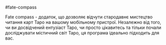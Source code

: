 #fate-compass

Fate compass - додаток, що дозволяє відчути стародавнє мистецтво читання карт Таро на вашому мобільному пристрої. Незалежно від того, чи ви досвідчений ентузіаст Таро, чи просто цікавитесь та тільки почали досліджувати містичний світ Таро, ця програма ідеально підходить для вас.
